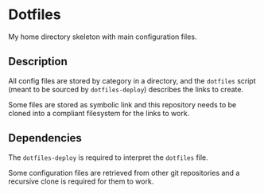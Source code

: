 Dotfiles
========

My home directory skeleton with main configuration files.

Description
-----------

All config files are stored by category in a directory, and the `dotfiles`
script (meant to be sourced by `dotfiles-deploy`) describes the links to
create.

Some files are stored as symbolic link and this repository needs to be cloned
into a compliant filesystem for the links to work.

Dependencies
------------

The `dotfiles-deploy` is required to interpret the `dotfiles` file.

Some configuration files are retrieved from other git repositories and
a recursive clone is required for them to work.
